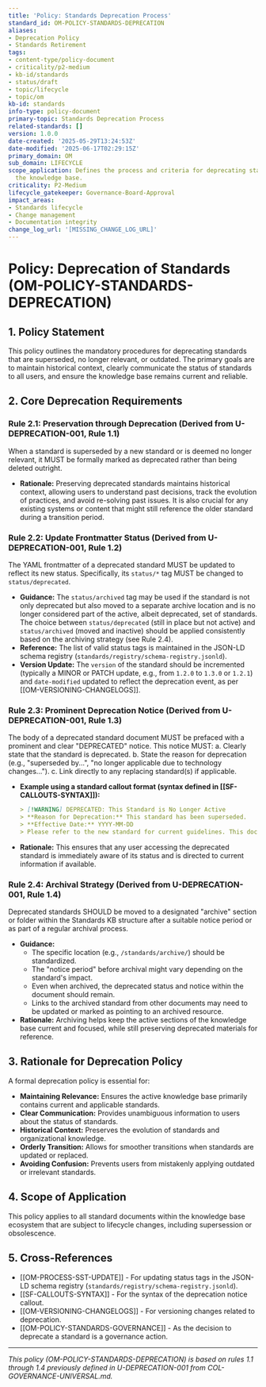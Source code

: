 ```yaml
---
title: 'Policy: Standards Deprecation Process'
standard_id: OM-POLICY-STANDARDS-DEPRECATION
aliases:
- Deprecation Policy
- Standards Retirement
tags:
- content-type/policy-document
- criticality/p2-medium
- kb-id/standards
- status/draft
- topic/lifecycle
- topic/om
kb-id: standards
info-type: policy-document
primary-topic: Standards Deprecation Process
related-standards: []
version: 1.0.0
date-created: '2025-05-29T13:24:53Z'
date-modified: '2025-06-17T02:29:15Z'
primary_domain: OM
sub_domain: LIFECYCLE
scope_application: Defines the process and criteria for deprecating standards within
  the knowledge base.
criticality: P2-Medium
lifecycle_gatekeeper: Governance-Board-Approval
impact_areas:
- Standards lifecycle
- Change management
- Documentation integrity
change_log_url: '[MISSING_CHANGE_LOG_URL]'
---
```

# Policy: Deprecation of Standards (OM-POLICY-STANDARDS-DEPRECATION)

## 1. Policy Statement

This policy outlines the mandatory procedures for deprecating standards that are superseded, no longer relevant, or outdated. The primary goals are to maintain historical context, clearly communicate the status of standards to all users, and ensure the knowledge base remains current and reliable.

## 2. Core Deprecation Requirements

### Rule 2.1: Preservation through Deprecation (Derived from U-DEPRECATION-001, Rule 1.1)
When a standard is superseded by a new standard or is deemed no longer relevant, it MUST be formally marked as deprecated rather than being deleted outright.
*   **Rationale:** Preserving deprecated standards maintains historical context, allowing users to understand past decisions, track the evolution of practices, and avoid re-solving past issues. It is also crucial for any existing systems or content that might still reference the older standard during a transition period.

### Rule 2.2: Update Frontmatter Status (Derived from U-DEPRECATION-001, Rule 1.2)
The YAML frontmatter of a deprecated standard MUST be updated to reflect its new status. Specifically, its `status/*` tag MUST be changed to `status/deprecated`.
*   **Guidance:** The `status/archived` tag may be used if the standard is not only deprecated but also moved to a separate archive location and is no longer considered part of the active, albeit deprecated, set of standards. The choice between `status/deprecated` (still in place but not active) and `status/archived` (moved and inactive) should be applied consistently based on the archiving strategy (see Rule 2.4).
*   **Reference:** The list of valid status tags is maintained in the JSON-LD schema registry (`standards/registry/schema-registry.jsonld`).
*   **Version Update:** The `version` of the standard should be incremented (typically a MINOR or PATCH update, e.g., from `1.2.0` to `1.3.0` or `1.2.1`) and `date-modified` updated to reflect the deprecation event, as per [[OM-VERSIONING-CHANGELOGS]].

### Rule 2.3: Prominent Deprecation Notice (Derived from U-DEPRECATION-001, Rule 1.3)
The body of a deprecated standard document MUST be prefaced with a prominent and clear "DEPRECATED" notice. This notice MUST:
    a.  Clearly state that the standard is deprecated.
    b.  State the reason for deprecation (e.g., "superseded by...", "no longer applicable due to technology changes...").
    c.  Link directly to any replacing standard(s) if applicable.
*   **Example using a standard callout format (syntax defined in [[SF-CALLOUTS-SYNTAX]]):**
    ```markdown
    > [!WARNING] DEPRECATED: This Standard is No Longer Active
    > **Reason for Deprecation:** This standard has been superseded.
    > **Effective Date:** YYYY-MM-DD
    > Please refer to the new standard for current guidelines. This document is retained for historical purposes only.
    ```
*   **Rationale:** This ensures that any user accessing the deprecated standard is immediately aware of its status and is directed to current information if available.

### Rule 2.4: Archival Strategy (Derived from U-DEPRECATION-001, Rule 1.4)
Deprecated standards SHOULD be moved to a designated "archive" section or folder within the Standards KB structure after a suitable notice period or as part of a regular archival process.
*   **Guidance:**
    *   The specific location (e.g., `/standards/archive/`) should be standardized.
    *   The "notice period" before archival might vary depending on the standard's impact.
    *   Even when archived, the deprecated status and notice within the document should remain.
    *   Links to the archived standard from other documents may need to be updated or marked as pointing to an archived resource.
*   **Rationale:** Archiving helps keep the active sections of the knowledge base current and focused, while still preserving deprecated materials for reference.

## 3. Rationale for Deprecation Policy

A formal deprecation policy is essential for:

*   **Maintaining Relevance:** Ensures the active knowledge base primarily contains current and applicable standards.
*   **Clear Communication:** Provides unambiguous information to users about the status of standards.
*   **Historical Context:** Preserves the evolution of standards and organizational knowledge.
*   **Orderly Transition:** Allows for smoother transitions when standards are updated or replaced.
*   **Avoiding Confusion:** Prevents users from mistakenly applying outdated or irrelevant standards.

## 4. Scope of Application

This policy applies to all standard documents within the knowledge base ecosystem that are subject to lifecycle changes, including supersession or obsolescence.

## 5. Cross-References
- [[OM-PROCESS-SST-UPDATE]] - For updating status tags in the JSON-LD schema registry (`standards/registry/schema-registry.jsonld`).
- [[SF-CALLOUTS-SYNTAX]] - For the syntax of the deprecation notice callout.
- [[OM-VERSIONING-CHANGELOGS]] - For versioning changes related to deprecation.
- [[OM-POLICY-STANDARDS-GOVERNANCE]] - As the decision to deprecate a standard is a governance action.

---
*This policy (OM-POLICY-STANDARDS-DEPRECATION) is based on rules 1.1 through 1.4 previously defined in U-DEPRECATION-001 from COL-GOVERNANCE-UNIVERSAL.md.*
